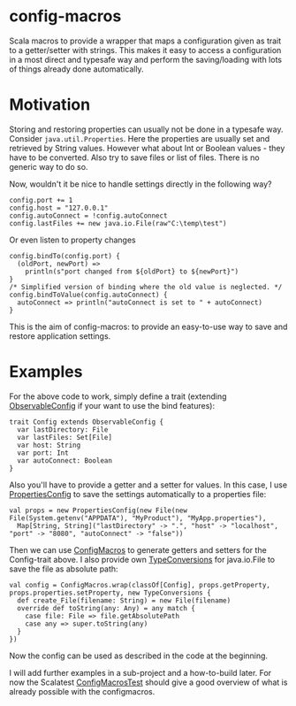 config-macros
=============

Scala macros to provide a wrapper that maps a configuration given as trait to a getter/setter with strings. This makes it easy to access a configuration in a most direct and typesafe way and perform the saving/loading with lots of things already done automatically.

Motivation
==========

Storing and restoring properties can usually not be done in a typesafe way. Consider `java.util.Properties`. Here the properties are usually set and retrieved by String values. However what about Int or Boolean values - they have to be converted. Also try to save files or list of files. There is no generic way to do so.

Now, wouldn't it be nice to handle settings directly in the following way?

    config.port += 1
	config.host = "127.0.0.1"
	config.autoConnect = !config.autoConnect
	config.lastFiles += new java.io.File(raw"C:\temp\test")
    
Or even listen to property changes

    config.bindTo(config.port) {
      (oldPort, newPort) =>
        println(s"port changed from ${oldPort} to ${newPort}")
    }
    /* Simplified version of binding where the old value is neglected. */
    config.bindToValue(config.autoConnect) {
      autoConnect => println("autoConnect is set to " + autoConnect)
    }
    
This is the aim of config-macros: to provide an easy-to-use way to save and restore application settings.

Examples
========

For the above code to work, simply define a trait (extending [ObservableConfig](https://github.com/michael72/config-macros/blob/master/config/src/main/scala/org/jaylib/scala/config/ObservableConfig.scala) if your want to use the bind features):

    trait Config extends ObservableConfig {
      var lastDirectory: File
      var lastFiles: Set[File]
      var host: String
      var port: Int
      var autoConnect: Boolean
    }

Also you'll have to provide a getter and a setter for values. In this case, I use [PropertiesConfig](https://github.com/michael72/config-macros/blob/master/config/src/main/scala/org/jaylib/scala/config/properties/PropertiesConfig.scala) to save the settings automatically to a properties file:

    val props = new PropertiesConfig(new File(new File(System.getenv("APPDATA"), "MyProduct"), "MyApp.properties"),
      Map[String, String]("lastDirectory" -> ".", "host" -> "localhost", "port" -> "8080", "autoConnect" -> "false"))

Then we can use [ConfigMacros](https://github.com/michael72/config-macros/blob/master/macros/src/main/scala/org/jaylib/scala/config/macros/ConfigMacros.scala) to generate getters and setters for the Config-trait above. I also provide own [TypeConversions](https://github.com/michael72/config-macros/blob/master/config/src/main/scala/org/jaylib/scala/config/convert/TypeConversions.scala) for java.io.File to save the file as absolute path:

    val config = ConfigMacros.wrap(classOf[Config], props.getProperty, props.properties.setProperty, new TypeConversions {
      def create_File(filename: String) = new File(filename)
      override def toString(any: Any) = any match {
        case file: File => file.getAbsolutePath
        case any => super.toString(any)
      }
    })

Now the config can be used as described in the code at the beginning.

I will add further examples in a sub-project and a how-to-build later. For now the Scalatest [ConfigMacrosTest](https://github.com/michael72/config-macros/blob/master/macrotests/src/test/scala/org/jaylib/scala/config/macros/ConfigMacrosTest.scala) should give a good overview of what is already possible with the configmacros.

